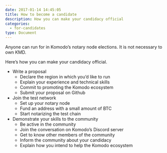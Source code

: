 ```yaml
---
date: 2017-01-14 14:45:05
title: How to become a candidate
description: How you can make your candidacy official
categories:
  - for-candidates
type: Document
---
```

Anyone can run for in Komodo’s notary node elections. It is not necessary to own KMD.

Here’s how you can make your candidacy official.

* Write a proposal 
  * Declare the region in which you’d like to run
  * Explain your experience and technical skills
  * Commit to promoting the Komodo ecosystem
  * Submit your proposal on Github
* Join the test network
  * Set up your notary node
  * Fund an address with a small amount of BTC
  * Start notarizing the test chain 
* Demonstrate your skills to the community
  * Be active in the community
  * Join the conversation on Komodo’s Discord server
  * Get to know other members of the community
  * Inform the community about your candidacy 
  * Explain how you intend to help the Komodo ecosystem
